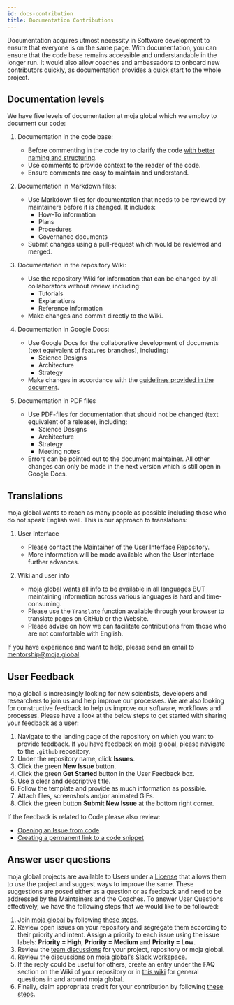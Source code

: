 ```yaml
---
id: docs-contribution
title: Documentation Contributions
---
```


Documentation acquires utmost necessity in Software development to ensure that everyone is on the same page. With documentation, you can ensure that the code base remains accessible and understandable in the longer run. It would also allow coaches and ambassadors to onboard new contributors quickly, as documentation provides a quick start to the whole project.

## Documentation levels

We have five levels of documentation at moja global which we employ to document our code:

1. Documentation in the code base:

    - Before commenting in the code try to clarify the code [with better naming and structuring](https://medium.com/@andrewgoldis/how-to-document-source-code-responsibly-2b2f303aa525).
    - Use comments to provide context to the reader of the code.
    - Ensure comments are easy to maintain and understand.

2. Documentation in Markdown files:

    - Use Markdown files for documentation that needs to be reviewed by maintainers before it is changed. It includes:
      - How-To information
      - Plans
      - Procedures
      - Governance documents
    - Submit changes using a pull-request which would be reviewed and merged.

3. Documentation in the repository Wiki:

    - Use the repository Wiki for information that can be changed by all collaborators without review, including:
      - Tutorials
      - Explanations
      - Reference Information
    - Make changes and commit directly to the Wiki.

4. Documentation in Google Docs:

    - Use Google Docs for the collaborative development of documents (text equivalent of features branches), including:
      - Science Designs
      - Architecture
      - Strategy
    - Make changes in accordance with the [guidelines provided in the document](https://docs.google.com/document/d/1feo9G91bbjth9RZ4606Rag4tAdRxuYpfnlWecs-gbbY/edit?usp=sharing).

5. Documentation in PDF files
    - Use PDF-files for documentation that should not be changed (text equivalent of a release), including:
      - Science Designs
      - Architecture
      - Strategy
      - Meeting notes
    - Errors can be pointed out to the document maintainer. All other changes can only be made in the next version which is still open in Google Docs.

## Translations

moja global wants to reach as many people as possible including those who do not speak English well. This is our approach to translations:

1. User Interface

    - Please contact the Maintainer of the User Interface Repository.
    - More information will be made available when the User Interface further advances.

2. Wiki and user info

    - moja global wants all info to be available in all languages BUT maintaining information across various languages is hard and time-consuming.
    - Please use the `Translate` function available through your browser to translate pages on GitHub or the Website.
    - Please advise on how we can facilitate contributions from those who are not comfortable with English.

If you have experience and want to help, please send an email to [mentorship@moja.global](mailto:mentorship@moja.global).

## User Feedback

moja global is increasingly looking for new scientists, developers and researchers to join us and help improve our processes. We are also looking for constructive feedback to help us improve our software, workflows and processes. Please have a look at the below steps to get started with sharing your feedback as a user:

1. Navigate to the landing page of the repository on which you want to provide feedback. If you have feedback on moja global, please navigate to the `.github` repository.
2. Under the repository name, click **Issues**.
3. Click the green **New Issue** button.
4. Click the green **Get Started** button in the User Feedback box.
5. Use a clear and descriptive title.
6. Follow the template and provide as much information as possible.
7. Attach files, screenshots and/or animated GIFs.
8. Click the green button **Submit New Issue** at the bottom right corner.

If the feedback is related to Code please also review:

- [Opening an Issue from code](https://help.github.com/en/articles/opening-an-issue-from-code/)
- [Creating a permanent link to a code snippet](https://help.github.com/en/articles/creating-a-permanent-link-to-a-code-snippet/)

## Answer user questions

moja global projects are available to Users under a [License](https://github.com/moja-global/About_moja_global/blob/master/LICENSE) that allows them to use the project and suggest ways to improve the same. These suggestions are posed either as a question or as feedback and need to be addressed by the Maintainers and the Coaches. To answer User Questions effectively, we have the following steps that we would like to be followed:

1. Join [moja global](https://moja.global/) by following [these steps](https://github.com/moja-global/About-moja-global/blob/master/Contributing/How-to-Join-moja-global.md).
2. Review open issues on your repository and segregate them according to their priority and intent. Assign a priority to each issue using the issue labels: **Priority = High**, **Priority = Medium** and **Priority = Low**.
3. Review the [team discussions](https://github.com/orgs/moja-global/teams) for your project, repository or moja global.
4. Review the discussions on [moja global's Slack workspace](mojaglobal.slack.com).
5. If the reply could be useful for others, create an entry under the FAQ section on the Wiki of your repository or in [this wiki](https://github.com/moja-global/About-moja-global/wiki) for general questions in and around moja global.
6. Finally, claim appropriate credit for your contribution by following [these steps](https://github.com/moja-global/About-moja-global/blob/master/Contributing/How-to-Get-Credit-for-Your-Contribution.md).
